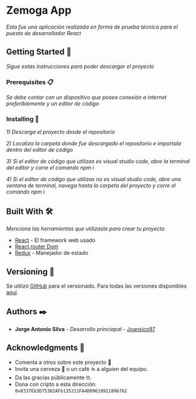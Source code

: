 # Zemoga App

_Esta fue una aplicación realizada en forma de prueba técnica para el puesto de desarrollador React_


## Getting Started 🚀

_Sigue estas instrucciones para poder descargar el proyecto_



### Prerequisites 📋

_Se debe contar con un dispositivo que posea conexión a internet preferiblemente y un editor de código_



### Installing 🔧

_1) Descarga el proyecto desde el repositorio_
 
_2) Localiza la carpeta donde fue descargado el repositorio e importala dentro del editor de código_

_3) Si el editor de código que utilizas es visual studio code, abre la terminal del editor y corre el comando npm i_

_4) Si el editor de código que utilizas no es visual studio code, abre una ventana de terminal, navega hasta la carpeta del proyecto y corre el comando npm i_


## Built With 🛠️

_Menciona las herramientas que utilizaste para crear tu proyecto_

* [React](https://es.reactjs.org) - El framework web usado
* [React router Dom](https://pub.dev/packages/go_router)
* [Redux](https://react-redux.js.org) - Manejador de estado


## Versioning 📌

Se utilizó [GitHub](http://semver.org/) para el versionado. Para todas las versiones disponibles [aquí](https://github.com/Joansico97/React-fb-auth).



## Authors ✒️

* **Jorge Antonio Silva** - *Desarrollo princiapal* - [Joansico97](https://github.com/Joansico97)



## Acknowledgments 🎁

* Comenta a otros sobre este proyecto 📢
* Invita una cerveza 🍺 o un café ☕ a alguien del equipo. 
* Da las gracias públicamente 🤓.
* Dona con cripto a esta dirección: `0x8337Eb3D75302AFb135211FA4D0961891180b762`